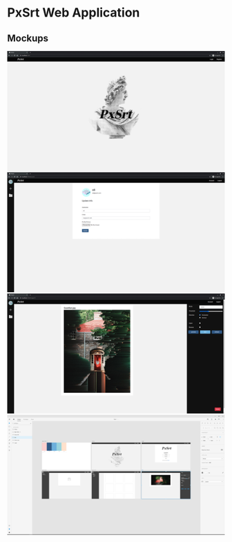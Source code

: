 # PxSrt Web Application
## Mockups
![Mock Landing Page](src/pxsrt/static/img/mocks/mock-landing.jpg)
![Mock Account Page](src/pxsrt/static/img/mocks/mock-account.jpg)
![Mock Sort](src/pxsrt/static/img/mocks/mock-sort.jpg)
![Mock Design (Adobe XD)](src/pxsrt/static/img/mocks/mock-design.jpg)

